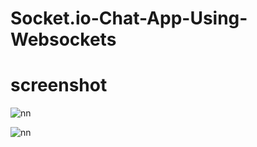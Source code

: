 # Socket.io-Chat-App-Using-Websockets

# screenshot

![nn](https://user-images.githubusercontent.com/12325386/27488603-302e80c0-586a-11e7-84f9-472246c09187.jpg)

![nn](https://user-images.githubusercontent.com/12325386/27488659-6530d64c-586a-11e7-823e-136df42c433d.jpg)
